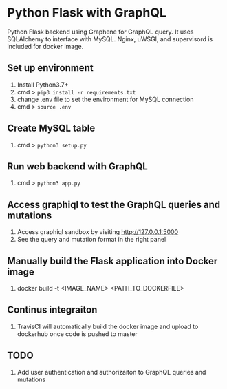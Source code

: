 # Python Flask with GraphQL

Python Flask backend using Graphene for GraphQL query. It uses SQLAlchemy to interface with MySQL. Nginx, uWSGI, and supervisord is included for docker image.

## Set up environment

1.  Install Python3.7+
2.  cmd > `pip3 install -r requirements.txt`
3.  change .env file to set the environment for MySQL connection
4.  cmd > `source .env`

## Create MySQL table

1.  cmd > `python3 setup.py`

## Run web backend with GraphQL

1.  cmd > `python3 app.py`

## Access graphiql to test the GraphQL queries and mutations

1. Access graphiql sandbox by visiting http://127.0.0.1:5000
2. See the query and mutation format in the right panel

## Manually build the Flask application into Docker image

1. docker build -t <IMAGE_NAME> <PATH_TO_DOCKERFILE>

## Continus integraiton

1.  TravisCI will automatically build the docker image and upload to dockerhub once code is pushed to master

## TODO
1.  Add user authentication and authorizaiton to GraphQL queries and mutations